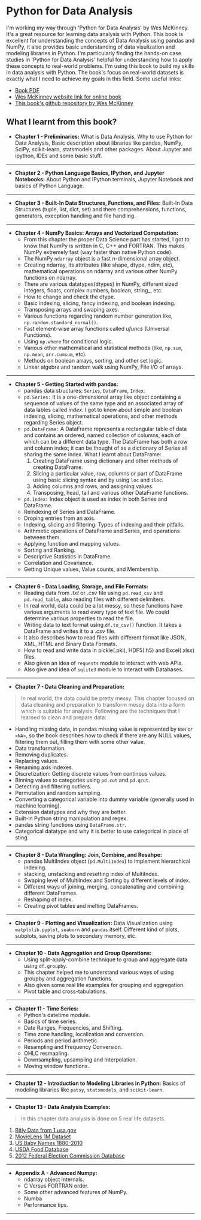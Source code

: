 # Python for Data Analysis

I'm working my way through 'Python for Data Analysis' by Wes McKinney. It's a great resource for learning data analysis with Python. This book is excellent for understanding the concepts of Data Analysis using pandas and NumPy, it also provides basic understanding of data visulization and modeling libraries in Python. I'm particularly finding the hands-on case studies in 'Python for Data Analysis' helpful for understanding how to apply these concepts to real-world problems. I'm using this book to build my skills in data analysis with Python. The book's focus on real-world datasets is exactly what I need to achieve my goals in this field. Some useful links:

- [Book PDF](https://github.com/Harshit1234G/Python-for-Data-Analysis/blob/master/0_python-for-data-analysis-data-wrangling-with-numpy--annas-archive--libgenrs-nf-3422197.pdf)
- [Wes McKinney website link for online book](https://wesmckinney.com/book/)
- [This book's github repository by Wes McKinney](https://github.com/wesm/pydata-book)

## What I learnt from this book?

- **Chapter 1 - Preliminaries:** What is Data Analysis, Why to use Python for Data Analysis, Basic description about libraries like pandas, NumPy, SciPy, scikit-learn, statsmodels and other packages. About Jupyter and ipython, IDEs and some basic stuff.
  
---

- **Chapter 2 - Python Language Basics, IPython, and Jupyter Notebooks:** About Python and IPython terminals, Jupyter Notebook and basics of Python Language.
  
---

- **Chapter 3 - Built-In Data Structures, Functions, and Files:** Built-In Data Structures (tuple, list, dict, set) and there comprehensions, functions, generators, execption handling and file handling.
  
---

- **Chapter 4 - NumPy Basics: Arrays and Vectorized Computation:**
  - From this chapter the proper Data Science part has started, I got to know that NumPy is written in C, C++ and FORTRAN. This makes NumPy extremely fast (way faster than native Python code).
  - The NumPy `ndarray` object is a fast n-dimensional array object.
  - Creating ndarray, its attributes (like shape, dtype, ndim, etc), mathematical operations on ndarray and various other NumPy functions on ndarray.
  - There are various datatypes(dtypes) in NumPy, different sized integers, floats, complex numbers, boolean, string_, etc.
  - How to change and check the dtype.
  - Basic indexing, slicing, fancy indexing, and boolean indexing.
  - Transposing arrays and swaping axes.
  - Various functions regarding random number generation like, `np.random.standard_normal()`.
  - Fast element-wise array functions called *ufuncs* (Universal Functions).
  - Using `np.where` for conditional logic.
  - Various other mathematical and statistical methods (like, `np.sum`, `np.mean`, `arr.cumsum`, etc).
  - Methods on boolean arrays, sorting, and other set logic.
  - Linear algebra and random walk using NumPy, File I/O of arrays.
  
---

- **Chapter 5 - Getting Started with pandas:**
  - pandas data structures: `Series`, `DataFrame`, `Index`.
  - `pd.Series:` It is a one-dimensional array like object containing a sequence of values of the same type and an associated array of data lables called *index*. I got to know about simple and boolean indexing, slicing, mathematical operations, and other methods regarding Series object.
  - `pd.DataFrame:` A DataFrame represents a rectangular table of data and contains an ordered, named collection of columns, each of which can be a different data type. The DataFrame has both a row and column index; it can be thought of as a dictionary of Series all sharing the same index. What I learnt about DataFrame:
    1. Creating DataFrame using dictionary and other methods of creating DataFrame.
    2. Slicing a particular value, row, columns or part of DataFrame using basic slicing syntax and by using `loc` and `iloc`.
    3. Adding columns and rows, and assigning values.
    4. Transposing, head, tail and various other DataFrame functions.
  - `pd.Index:` Index object is used as index in both Series and DataFrame.
  - Reindexing of Series and DataFrame.
  - Droping entries from an axis.
  - Indexing, slicing and filtering. Types of indexing and their pitfalls.
  - Arithmetic operations of DataFrame and Series, and operations between them.
  - Applying function and mapping values.
  - Sorting and Ranking.
  - Descriptive Statistics in DataFrame.
  - Correlation and Covariance.
  - Getting Unique values, Value counts, and Membership.

---

- **Chapter 6 - Data Loading, Storage, and File Formats:**
  - Reading data from *.txt* or *.csv* file using `pd.read_csv` and `pd.read_table`, also reading files with different delimiters.
  - In real world, data could be a lot messy, so these functions have various arguments to read every type of text file. We could determine various properties to read the file.
  - Writing data to text format using `df.to_csv()` function. It takes a DataFrame and writes it to a *.csv* file.
  - It also describes how to read files with different format like JSON, XML, HTML and Binary Data Formats.
  - How to read and write data in pickle(.pkl), HDF5(.h5) and Excel(.xlsx) files.
  - Also given an idea of `requests` module to interact with web APIs.
  - Also give and idea of `sqlite3` module to interact with Databases.

---

- **Chapter 7 - Data Cleaning and Preparation:**
> In real world, the data could be pretty messy. This chapter focused on data cleaning and preparation to transform messy data into a form which is suitable for analysis.
> Following are the techniques that I learned to clean and prepare data:
  - Handling missing data, in pandas missing value is represented by `NaN` or `<NA>`, so the book describes how to check if there are any NULL values, filtering them out, filling them with some other value.
  - Data transformation.
  - Removing duplicates.
  - Replacing values.
  - Renaming axis indexes.
  - Discretization: Getting discrete values from continous values.
  - Binning values to categories using `pd.cut` and `pd.qcut`.
  - Detecting and filtering outliers.
  - Permutation and random sampling.
  - Converting a categorical variable into dummy variable (generally used in machine learning).
  - Extension datatypes and why they are better.
  - Built-in Python string manipulation and regex.
  - pandas string functions using `DataFrame.str`.
  - Categorical datatype and why it is better to use categorical in place of sting.

---

- **Chapter 8 - Data Wrangling: Join, Combine, and Resahpe:**
  - pandas MultiIndex object (`pd.MultiIndex`) to implement hierarchical indexing.
  - stacking, unstacking and resetting index of MultiIndex.
  - Swaping level of MultiIndex and Sorting by different levels of index.
  - Different ways of joining, merging, concatenating and combining different DataFrames.
  - Reshaping of index.
  - Creating pivot tables and melting DataFrames.

---

- **Chapter 9 - Plotting and Visualization:** Data Visualization using `matplolib.pyplot`, `seaborn` and `pandas` itself. Different kind of plots, subplots, saving plots to secondary memory, etc.

---

- **Chapter 10 - Data Aggregation and Group Operations:**
  - Using split-apply-combine technique to group and aggregate data using `df.groupby`.
  - This chapter helped me to understand various ways of using groupby and aggregation functions.
  - Also given some real life examples for grouping and aggregation.
  - Pivot table and cross-tabulations.

---

- **Chapter 11 - Time Series:**
  - Python's datetime module.
  - Basics of time series.
  - Date Ranges, Frequencies, and Shifting.
  - Time zone handling, localization and conversion.
  - Periods and period arithmetic.
  - Resampling and Frequency Conversion.
  - OHLC resmapling.
  - Downsampling, upsampling and Interpolation.
  - Moving window functions.

---

- **Chapter 12 - Introduction to Modeling Libraries in Python:** Basics of modeling libraries like `patsy`, `statsmodels`, and `scikit-learn`.

---

- **Chapter 13 - Data Analysis Examples:**
> In this chapter data analysis is done on 5 real life datasets.
  1. [Bitly Data from 1.usa.gov](https://github.com/Harshit1234G/Python-for-Data-Analysis/blob/master/ch_13_project1.ipynb)
  2. [MovieLens 1M Dataset](https://github.com/Harshit1234G/Python-for-Data-Analysis/blob/master/ch_13_project2.ipynb)
  3. [US Baby Names 1880-2010](https://github.com/Harshit1234G/Python-for-Data-Analysis/blob/master/ch_13_project3.ipynb)
  4. [USDA Food Database](https://github.com/Harshit1234G/Python-for-Data-Analysis/blob/master/ch_13_project4.ipynb)
  5. [2012 Federal Election Commission Database](https://github.com/Harshit1234G/Python-for-Data-Analysis/blob/master/ch_13_project5.ipynb)

---

- **Appendix A - Advanced Numpy:**
  - ndarray object internals.
  - C Versus FORTRAN order.
  - Some other advanced features of NumPy.
  - Numba
  - Performance tips.

---
